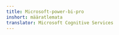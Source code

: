 ```yaml
---
title: Microsoft-power-bi-pro
inshort: määratlemata
translator: Microsoft Cognitive Services
---
```




